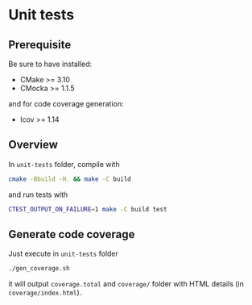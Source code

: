 # Unit tests

## Prerequisite

Be sure to have installed:

- CMake >= 3.10
- CMocka >= 1.1.5

and for code coverage generation:

- lcov >= 1.14

## Overview

In `unit-tests` folder, compile with

```sh
cmake -Bbuild -H. && make -C build
```

and run tests with

```sh
CTEST_OUTPUT_ON_FAILURE=1 make -C build test
```

## Generate code coverage

Just execute in `unit-tests` folder

```sh
./gen_coverage.sh
```

it will output `coverage.total` and `coverage/` folder with HTML details (in `coverage/index.html`).
